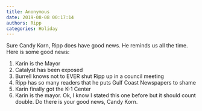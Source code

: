 ```yaml
---
title: Anonymous
date: 2019-08-08 00:17:14
authors: Ripp
categories: Holiday
---
```


 Sure Candy Korn, Ripp does have good news.   He reminds us all the time.  Here is some good news:
1. Karin is the Mayor
2. Catalyst has been exposed 
3. Burrell knows not to EVER shut Ripp up in a council meeting
4. Ripp has so many readers that he puts Gulf Coast Newspapers to shame
5. Karin finally got the K-1 Center
6. Karin is the mayor.  Ok, I know I stated this one before but it should count double.
Do there is your good news, Candy Korn.